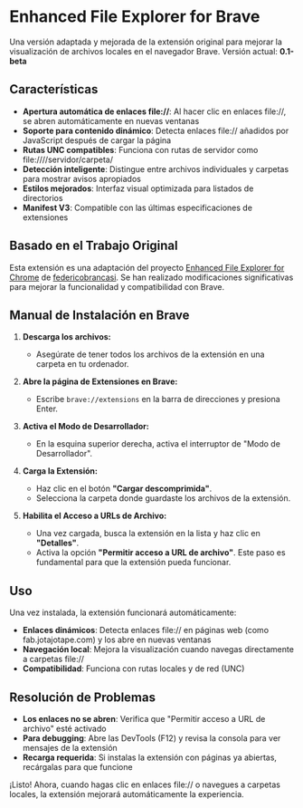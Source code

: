 # Enhanced File Explorer for Brave

Una versión adaptada y mejorada de la extensión original para mejorar la visualización de archivos locales en el navegador Brave. Versión actual: **0.1-beta**

## Características

- **Apertura automática de enlaces file://**: Al hacer clic en enlaces file://, se abren automáticamente en nuevas ventanas
- **Soporte para contenido dinámico**: Detecta enlaces file:// añadidos por JavaScript después de cargar la página
- **Rutas UNC compatibles**: Funciona con rutas de servidor como file:////servidor/carpeta/
- **Detección inteligente**: Distingue entre archivos individuales y carpetas para mostrar avisos apropiados
- **Estilos mejorados**: Interfaz visual optimizada para listados de directorios
- **Manifest V3**: Compatible con las últimas especificaciones de extensiones

## Basado en el Trabajo Original

Esta extensión es una adaptación del proyecto [Enhanced File Explorer for Chrome](https://github.com/federicobrancasi/Enhanced-File-Explorer-for-Chrome) de [federicobrancasi](https://github.com/federicobrancasi). Se han realizado modificaciones significativas para mejorar la funcionalidad y compatibilidad con Brave.

## Manual de Instalación en Brave

1.  **Descarga los archivos:**
    *   Asegúrate de tener todos los archivos de la extensión en una carpeta en tu ordenador.

2.  **Abre la página de Extensiones en Brave:**
    *   Escribe `brave://extensions` en la barra de direcciones y presiona Enter.

3.  **Activa el Modo de Desarrollador:**
    *   En la esquina superior derecha, activa el interruptor de "Modo de Desarrollador".

4.  **Carga la Extensión:**
    *   Haz clic en el botón **"Cargar descomprimida"**.
    *   Selecciona la carpeta donde guardaste los archivos de la extensión.

5.  **Habilita el Acceso a URLs de Archivo:**
    *   Una vez cargada, busca la extensión en la lista y haz clic en **"Detalles"**.
    *   Activa la opción **"Permitir acceso a URL de archivo"**. Este paso es fundamental para que la extensión pueda funcionar.

## Uso

Una vez instalada, la extensión funcionará automáticamente:

- **Enlaces dinámicos**: Detecta enlaces file:// en páginas web (como fab.jotajotape.com) y los abre en nuevas ventanas
- **Navegación local**: Mejora la visualización cuando navegas directamente a carpetas file://
- **Compatibilidad**: Funciona con rutas locales y de red (UNC)

## Resolución de Problemas

- **Los enlaces no se abren**: Verifica que "Permitir acceso a URL de archivo" esté activado
- **Para debugging**: Abre las DevTools (F12) y revisa la consola para ver mensajes de la extensión
- **Recarga requerida**: Si instalas la extensión con páginas ya abiertas, recárgalas para que funcione

¡Listo! Ahora, cuando hagas clic en enlaces file:// o navegues a carpetas locales, la extensión mejorará automáticamente la experiencia.
